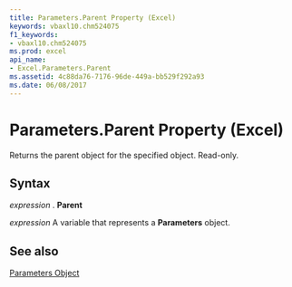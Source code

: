 ```yaml
---
title: Parameters.Parent Property (Excel)
keywords: vbaxl10.chm524075
f1_keywords:
- vbaxl10.chm524075
ms.prod: excel
api_name:
- Excel.Parameters.Parent
ms.assetid: 4c88da76-7176-96de-449a-bb529f292a93
ms.date: 06/08/2017
---
```



# Parameters.Parent Property (Excel)

Returns the parent object for the specified object. Read-only.


## Syntax

 _expression_ . **Parent**

 _expression_ A variable that represents a **Parameters** object.


## See also


[Parameters Object](Excel.Parameters.md)

